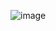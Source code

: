  ![image](https://github.com/BigBigOcean/FengHeCards/blob/master/%E6%B5%B7%E6%8A%A5%E5%9B%BE%E7%89%87/%E5%B0%B1%E8%BF%99%E4%B8%80%E5%88%BB%EF%BC%8C%E5%8F%88%E6%B2%A1%E6%8A%A2%E5%88%B0%E5%BA%A7%E4%BD%8D.jpg)
